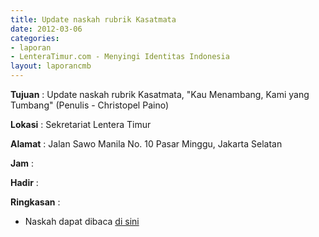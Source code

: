 ```yaml
---
title: Update naskah rubrik Kasatmata
date: 2012-03-06
categories:
- laporan
- LenteraTimur.com - Menyingi Identitas Indonesia
layout: laporancmb
---
```



**Tujuan** : Update naskah rubrik Kasatmata, "Kau Menambang, Kami yang Tumbang" (Penulis - Christopel Paino)

**Lokasi** : Sekretariat Lentera Timur

**Alamat** : Jalan Sawo Manila No. 10 Pasar Minggu, Jakarta Selatan

**Jam** : 

**Hadir** : 

**Ringkasan** : 
* Naskah dapat dibaca [di sini](http://www.lenteratimur.com/2012/03/kau-menambang-kami-yang-tumbang/)
